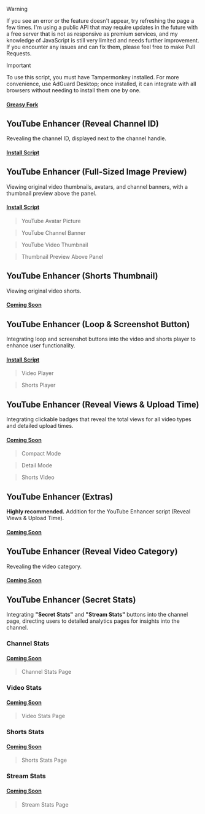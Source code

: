 > [!WARNING]
> If you see an error or the feature doesn't appear, try refreshing the page a few times. I'm using a public API that may require updates in the future with a free server that is not as responsive as premium services, and my knowledge of JavaScript is still very limited and needs further improvement. If you encounter any issues and can fix them, please feel free to make Pull Requests.

> [!IMPORTANT]
> To use this script, you must have Tampermonkey installed. For more convenience, use AdGuard Desktop; once installed, it can integrate with all browsers without needing to install them one by one.

#### [Greasy Fork](https://greasyfork.org/en/users/1382928-exyezed)

## YouTube Enhancer (Reveal Channel ID)

Revealing the channel ID, displayed next to the channel handle.

#### [Install Script](https://update.greasyfork.org/scripts/513116/YouTube%20Enhancer%20%28Reveal%20Channel%20ID%29.user.js)

## YouTube Enhancer (Full-Sized Image Preview)

Viewing original video thumbnails, avatars, and channel banners, with a thumbnail preview above the panel.

#### [Install Script](https://update.greasyfork.org/scripts/513113/YouTube%20Enhancer%20%28Full-Sized%20Image%20Preview%29.user.js)

> YouTube Avatar Picture

> YouTube Channel Banner

> YouTube Video Thumbnail

> Thumbnail Preview Above Panel

## YouTube Enhancer (Shorts Thumbnail)

Viewing original video shorts.

#### [Coming Soon](https://greasyfork.org/en/users/1382928-exyezed)


## YouTube Enhancer (Loop & Screenshot Button)

Integrating loop and screenshot buttons into the video and shorts player to enhance user functionality.

#### [Install Script](https://update.greasyfork.org/scripts/513114/YouTube%20Enhancer%20%28Loop%20%20Screenshot%20Button%29.user.js)

> Video Player

> Shorts Player


## YouTube Enhancer (Reveal Views & Upload Time)

Integrating clickable badges that reveal the total views for all video types and detailed upload times.

#### [Coming Soon](https://greasyfork.org/en/users/1382928-exyezed)

> Compact Mode

> Detail Mode

> Shorts Video

## YouTube Enhancer (Extras)

**Highly recommended.** Addition for the YouTube Enhancer script (Reveal Views & Upload Time).

#### [Coming Soon](https://greasyfork.org/en/users/1382928-exyezed)

## YouTube Enhancer (Reveal Video Category)

Revealing the video category.

#### [Coming Soon](https://greasyfork.org/en/users/1382928-exyezed)

## YouTube Enhancer (Secret Stats)

Integrating **"Secret Stats"** and **"Stream Stats"** buttons into the channel page, directing users to detailed analytics pages for insights into the channel.

### Channel Stats

#### [Coming Soon](https://greasyfork.org/en/users/1382928-exyezed)

> Channel Stats Page


### Video Stats

#### [Coming Soon](https://greasyfork.org/en/users/1382928-exyezed)

> Video Stats Page

### Shorts Stats

#### [Coming Soon](https://greasyfork.org/en/users/1382928-exyezed)

> Shorts Stats Page

### Stream Stats

#### [Coming Soon](https://greasyfork.org/en/users/1382928-exyezed)

> Stream Stats Page
